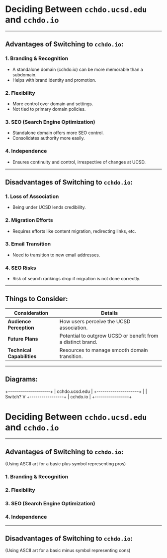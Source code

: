 # Deciding Between `cchdo.ucsd.edu` and `cchdo.io`

---

## **Advantages of Switching to `cchdo.io`:**

### 1. **Branding & Recognition**
   - A standalone domain (cchdo.io) can be more memorable than a subdomain.
   - Helps with brand identity and promotion.

### 2. **Flexibility**
   - More control over domain and settings.
   - Not tied to primary domain policies.

### 3. **SEO (Search Engine Optimization)**
   - Standalone domain offers more SEO control.
   - Consolidates authority more easily.

### 4. **Independence**
   - Ensures continuity and control, irrespective of changes at UCSD.

---

## **Disadvantages of Switching to `cchdo.io`:**

### 1. **Loss of Association**
   - Being under UCSD lends credibility.

### 2. **Migration Efforts**
   - Requires efforts like content migration, redirecting links, etc.

### 3. **Email Transition**
   - Need to transition to new email addresses.

### 4. **SEO Risks**
   - Risk of search rankings drop if migration is not done correctly.

---

## **Things to Consider:**

| **Consideration** | **Details** |
| --- | --- |
| **Audience Perception** | How users perceive the UCSD association. |
| **Future Plans** | Potential to outgrow UCSD or benefit from a distinct brand. |
| **Technical Capabilities** | Resources to manage smooth domain transition. |

---

## **Diagrams**:

+---------------------+
| cchdo.ucsd.edu |
+---------------------+
|
| Switch?
V
+-----------------+
| cchdo.io |
+-----------------+





# Deciding Between `cchdo.ucsd.edu` and `cchdo.io`

---

## **Advantages of Switching to `cchdo.io`:**

(Using ASCII art for a basic plus symbol representing pros)




### 1. **Branding & Recognition**
### 2. **Flexibility**
### 3. **SEO (Search Engine Optimization)**
### 4. **Independence**

---

## **Disadvantages of Switching to `cchdo.io`:**

(Using ASCII art for a basic minus symbol representing cons)


